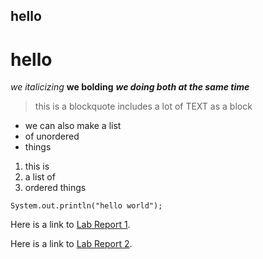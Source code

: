 ## hello
# hello
*we italicizing*
**we bolding**
***we doing both at the same time***
> this is a blockquote
> includes a lot of TEXT
> as a block

* we can also make a list
* of unordered
* things

1) this is 
2) a list of
3) ordered things

`System.out.println("hello world");`

Here is a link to [Lab Report 1](https://mikayelsughyan.github.io/cse15l-lab-reports/lab-report-1-week-2.html).

Here is a link to [Lab Report 2](https://mikayelsughyan.github.io/cse15l-lab-reports/lab-report-2-week-4.html).
